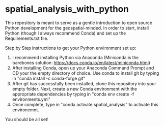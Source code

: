 # spatial_analysis_with_python
This repository is meant to serve as a gentle introduction to open source Python development for the geospatial-minded. In order to start, install Python (though I always recommend Conda) and set up the Requirements.txt file. 

Step by Step instructions to get your Python environment set up:
1) I recommend installing Python via Anaconda (Miniconda is the barebones solution: https://docs.conda.io/en/latest/miniconda.html)
2) After installing Conda, open up your Anaconda Command Prompt and CD your the empty directory of choice. Use conda to install git by typing in "conda install -c conda-forge git"
3) After git has successfully been installed, clone this repository into your empty folder. Next, create a new Conda environment with the appropriate dependencies by typing in "conda env create -f environments.yml"
4) Once complete, type in "conda activate spatial_analysis" to activate this environemnt.

You should be all set!

